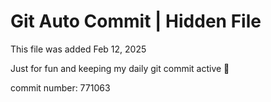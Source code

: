 # Git Auto Commit | Hidden File

This file was added Feb 12, 2025

Just for fun and keeping my daily git commit active 🤪

commit number: 771063
